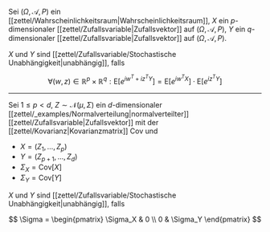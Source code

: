Sei $(\Omega, \mathcal{A}, P)$ ein [[zettel/Wahrscheinlichkeitsraum|Wahrscheinlichkeitsraum]], $X$ ein $p$-dimensionaler [[zettel/Zufallsvariable|Zufallsvektor]] auf $(\Omega, \mathcal{A}, P)$, $Y$ ein $q$-dimensionaler [[zettel/Zufallsvariable|Zufallsvektor]] auf $(\Omega, \mathcal{A}, P)$.

$X$ und $Y$ sind [[zettel/Zufallsvariable/Stochastische Unabhängigkeit|unabhängig]], falls

$$
	\forall (w, z) \in \mathbb{R}^p \times \mathbb{R}^q : \text{E}[e^{iw^T+iz^TY}] = \text{E}[e^{iw^TX}] \cdot \text{E}[e^{iz^TY}]
$$

---

Sei $1 \le p \lt d$, $Z \sim \mathcal{N}(\mu, \Sigma)$ ein $d$-dimensionaler [[zettel/_examples/Normalverteilung|normalverteilter]] [[zettel/Zufallsvariable|Zufallsvektor]] mit der [[zettel/Kovarianz|Kovarianzmatrix]] Cov und
- $X = (Z_1, \dots, Z_p)$
- $Y = (Z_{p+1}, \dots, Z_d)$
- $\Sigma_X = \text{Cov}[X]$
- $\Sigma_Y = \text{Cov}[Y]$

$X$ und $Y$ sind [[zettel/Zufallsvariable/Stochastische Unabhängigkeit|unabhängig]], falls

$$
	\Sigma = \begin{pmatrix} \Sigma_X & 0 \\ 0 & \Sigma_Y \end{pmatrix}
$$